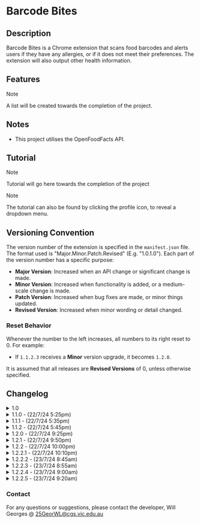 # Barcode Bites

## Description

Barcode Bites is a Chrome extension that scans food barcodes and alerts users if they have any allergies, or if it does not meet their preferences. The extension will also output other health information.

## Features

> [!NOTE]
> A list will be created towards the completion of the project.

## Notes

- This project utilises the OpenFoodFacts API.

## Tutorial

> [!NOTE]
> Tutorial will go here towards the completion of the project

> [!NOTE]
> The tutorial can also be found by clicking the profile icon, to reveal a dropdown menu.

## Versioning Convention

The version number of the extension is specified in the `manifest.json` file. The format used is "Major.Minor.Patch.Revised" (E.g. "1.0.1.0"). Each part of the version number has a specific purpose:

- **Major Version**: Increased when an API change or significant change is made.
- **Minor Version**: Increased when functionality is added, or a medium-scale change is made.
- **Patch Version**: Increased when bug fixes are made, or minor things updated.
- **Revised Version**: Increased when minor wording or detail changed.

### Reset Behavior

Whenever the number to the left increases, all numbers to its right reset to 0. For example:
- If `1.1.2.3` receives a **Minor** version upgrade, it becomes `1.2.0`.

It is assumed that all releases are **Revised Versions** of 0, unless otherwise specified.

## Changelog

<details>
<summary>1.0</summary>
    <details>
    <summary>1.0.0 - (22/7/24 4:45pm)</summary>
    - Files and IDE Setup
    </details>

    <details>
    <summary>1.0.1 - (22/7/24 4:50pm)</summary>
    - Update Logo
    </details>
</details>
<details>
<summary>1.1.0 - (22/7/24 5:25pm)</summary>
- Connected Project to Github
</details>

<details>
<summary>1.1.1 - (22/7/24 5:35pm)</summary>
- Set logo on GitHub repository
</details>

<details>
<summary>1.1.2 - (22/7/24 5:45pm)</summary>
- Update README
<br>
- Revert logo change on GitHub repository
</details>

<details>
<summary>1.2.0 - (22/7/24 9:25pm)</summary>
- Add Permission in manifest.json.
<br>
- Create a Preference page.
<br>
- Change icon from dark/light with toggle in preferences.
</details>

<details>
<summary>1.2.1 - (22/7/24 9:50pm)</summary>
- Fixed a bug that caused a scroll bar to appear when in preferences
<br>
- Moved inline CSS into separate styles.css file.
</details>

<details>
<summary>1.2.2 - (22/7/24 10:00pm)</summary>
- Reformatted the README to include "Note" sections
</details>

<details>
<summary>1.2.2.1 - (22/7/24 10:10pm)</summary>
- Altered [Versioning Convention](#versioning-convention) in README
<br>
- Changed email in Contact
<br>
- Added same page link in README
</details>

<details>
<summary>1.2.2.2 - (23/7/24 8:45am)</summary>
- Updated Changelog format.
<br>
- Add Reset Behaviour in README
</details>

<details>
<summary>1.2.2.3 - (23/7/24 8:55am)</summary>
- Added line breaks in version history.
<br>
- Updated Reset Behaviour in README
</details>

<details>
<summary>1.2.2.4 - (23/7/24 9:00am)</summary>
- Minor Wording Changes.
</details>

<details>
<summary>1.2.2.5 - (23/7/24 9:20am)</summary>
- Testing formatting changes.
</details>

### Contact

For any questions or suggestions, please contact the developer, Will Georges @ 25GeorWL@cgs.vic.edu.au